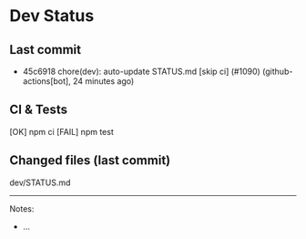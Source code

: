 # Dev Status

## Last commit
- 45c6918 chore(dev): auto-update STATUS.md [skip ci] (#1090) (github-actions[bot], 24 minutes ago)
## CI & Tests
[OK] npm ci
[FAIL] npm test

## Changed files (last commit)
dev/STATUS.md

---
Notes:
- ...
